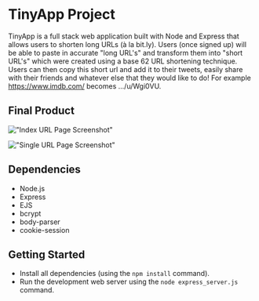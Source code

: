 # TinyApp Project

TinyApp is a full stack web application built with Node and Express that allows users to shorten long URLs (à la bit.ly). Users (once signed up) will be able to paste in accurate "long URL's" and transform them into "short URL's"  which were created using a base 62 URL shortening technique. Users can then copy this short url and add it to their tweets, easily share with their friends and whatever else that they would like to do! For example https://www.imdb.com/ becomes .../u/Wgi0VU.

## Final Product

!["Index URL Page Screenshot"](https://github.com/KewlKewlKewl/tinyapp/blob/master/docs/urls-index.png?raw=true)

!["Single URL Page Screenshot"](https://github.com/KewlKewlKewl/tinyapp/blob/master/docs/urls-single.png?raw=true)

## Dependencies

- Node.js
- Express
- EJS
- bcrypt
- body-parser
- cookie-session

## Getting Started

- Install all dependencies (using the `npm install` command).
- Run the development web server using the `node express_server.js` command.